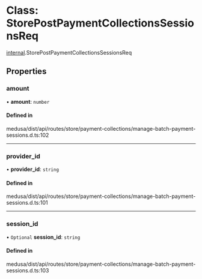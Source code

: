 # Class: StorePostPaymentCollectionsSessionsReq

[internal](../modules/internal-42.md).StorePostPaymentCollectionsSessionsReq

## Properties

### amount

• **amount**: `number`

#### Defined in

medusa/dist/api/routes/store/payment-collections/manage-batch-payment-sessions.d.ts:102

___

### provider\_id

• **provider\_id**: `string`

#### Defined in

medusa/dist/api/routes/store/payment-collections/manage-batch-payment-sessions.d.ts:101

___

### session\_id

• `Optional` **session\_id**: `string`

#### Defined in

medusa/dist/api/routes/store/payment-collections/manage-batch-payment-sessions.d.ts:103

